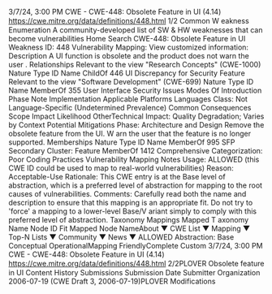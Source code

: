 3/7/24, 3:00 PM CWE - CWE-448: Obsolete Feature in UI (4.14)
https://cwe.mitre.org/data/deﬁnitions/448.html 1/2
Common W eakness Enumeration
A community-developed list of SW & HW weaknesses that can become
vulnerabilities
Home Search
CWE-448: Obsolete Feature in UI
Weakness ID: 448
Vulnerability Mapping: 
View customized information:
 Description
A UI function is obsolete and the product does not warn the user .
 Relationships
 Relevant to the view "Research Concepts" (CWE-1000)
Nature Type ID Name
ChildOf 446 UI Discrepancy for Security Feature
 Relevant to the view "Software Development" (CWE-699)
Nature Type ID Name
MemberOf 355 User Interface Security Issues
 Modes Of Introduction
Phase Note
Implementation
 Applicable Platforms
Languages
Class: Not Language-Specific (Undetermined Prevalence)
 Common Consequences
Scope Impact Likelihood
OtherTechnical Impact: Quality Degradation; Varies by Context
 Potential Mitigations
Phase: Architecture and Design
Remove the obsolete feature from the UI. W arn the user that the feature is no longer supported.
 Memberships
Nature Type ID Name
MemberOf 995 SFP Secondary Cluster: Feature
MemberOf 1412 Comprehensive Categorization: Poor Coding Practices
 Vulnerability Mapping Notes
Usage: ALLOWED (this CWE ID could be used to map to real-world vulnerabilities)
Reason: Acceptable-Use
Rationale:
This CWE entry is at the Base level of abstraction, which is a preferred level of abstraction for mapping to the root causes of
vulnerabilities.
Comments:
Carefully read both the name and description to ensure that this mapping is an appropriate fit. Do not try to 'force' a mapping to a
lower-level Base/V ariant simply to comply with this preferred level of abstraction.
 Taxonomy Mappings
Mapped T axonomy Name Node ID Fit Mapped Node NameAbout ▼ CWE List ▼ Mapping ▼ Top-N Lists ▼ Community ▼ News ▼
ALLOWED
Abstraction: Base
Conceptual OperationalMapping
FriendlyComplete Custom
3/7/24, 3:00 PM CWE - CWE-448: Obsolete Feature in UI (4.14)
https://cwe.mitre.org/data/deﬁnitions/448.html 2/2PLOVER Obsolete feature in UI
 Content History
 Submissions
Submission Date Submitter Organization
2006-07-19
(CWE Draft 3, 2006-07-19)PLOVER
 Modifications